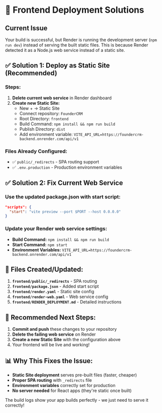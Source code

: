 # 🚀 Frontend Deployment Solutions

## Current Issue
Your build is successful, but Render is running the development server (`npm run dev`) instead of serving the built static files. This is because Render detected it as a Node.js web service instead of a static site.

## ✅ Solution 1: Deploy as Static Site (Recommended)

### Steps:
1. **Delete current web service** in Render dashboard
2. **Create new Static Site:**
   - New + → Static Site
   - Connect repository: `FounderCRM`
   - Root Directory: `frontend`
   - Build Command: `npm install && npm run build`
   - Publish Directory: `dist`
   - Add environment variable: `VITE_API_URL=https://foundercrm-backend.onrender.com/api/v1`

### Files Already Configured:
- ✅ `public/_redirects` - SPA routing support
- ✅ `.env.production` - Production environment variables

## ✅ Solution 2: Fix Current Web Service

### Use the updated package.json with start script:
```json
"scripts": {
  "start": "vite preview --port $PORT --host 0.0.0.0"
}
```

### Update your Render web service settings:
- **Build Command:** `npm install && npm run build`
- **Start Command:** `npm start`
- **Environment Variables:** `VITE_API_URL=https://foundercrm-backend.onrender.com/api/v1`

## 🔧 Files Created/Updated:

1. **`frontend/public/_redirects`** - SPA routing
2. **`frontend/package.json`** - Added start script
3. **`frontend/render.yaml`** - Static site config
4. **`frontend/render-web.yaml`** - Web service config
5. **`frontend/RENDER_DEPLOYMENT.md`** - Detailed instructions

## 🎯 Recommended Next Steps:

1. **Commit and push** these changes to your repository
2. **Delete the failing web service** on Render
3. **Create a new Static Site** with the configuration above
4. Your frontend will be live and working!

## 📊 Why This Fixes the Issue:

- **Static Site deployment** serves pre-built files (faster, cheaper)
- **Proper SPA routing** with `_redirects` file
- **Environment variables** correctly set for production
- **No server needed** for React apps (they're static once built)

The build logs show your app builds perfectly - we just need to serve it correctly!
